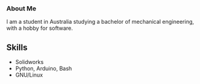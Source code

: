 ### About Me

I am a student in Australia studying a bachelor of mechanical engineering, with a hobby for software.

## Skills
- Solidworks
- Python, Arduino, Bash
- GNU/Linux
